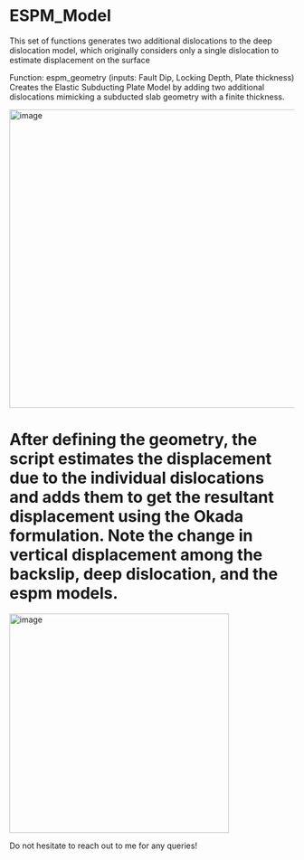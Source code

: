 # ESPM_Model
This set of functions generates two additional dislocations to the deep dislocation model, which originally considers only a single dislocation to estimate displacement on the surface


Function: espm_geometry (inputs: Fault Dip, Locking Depth, Plate thickness)
Creates the Elastic Subducting Plate Model by adding two additional dislocations mimicking a subducted slab geometry with a finite thickness.


<img width="528" alt="image" src="https://github.com/user-attachments/assets/0f2c8630-36c5-4a47-bab6-9a61905b835d" />

# After defining the geometry, the script estimates the  displacement due to the individual dislocations and adds them to get the resultant displacement using the Okada formulation. Note the change in vertical displacement among the backslip, deep dislocation, and the espm models. 


<img width="388" alt="image" src="https://github.com/user-attachments/assets/1ebab48a-7202-4f6c-9785-e4989d771e05" />


Do not hesitate to reach out to me for any queries!
